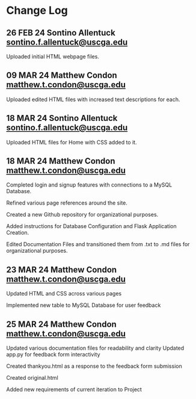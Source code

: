 # Change Log



## 26 FEB 24     Sontino Allentuck <sontino.f.allentuck@uscga.edu>

Uploaded initial HTML webpage files.



## 09 MAR 24     Matthew Condon <matthew.t.condon@uscga.edu>

Uploaded edited HTML files with increased text descriptions for each.



## 18 MAR 24     Sontino Allentuck <sontino.f.allentuck@uscga.edu>

Uploaded HTML files for Home with CSS added to it.



## 18 MAR 24     Matthew Condon <matthew.t.condon@uscga.edu>

Completed login and signup features with connections to a MySQL Database.

Refined various page references around the site.

Created a new Github repository for organizational purposes.

Added instructions for Database Configuration and Flask Application Creation.

Edited Documentation Files and transitioned them from .txt to .md files for organizational purposes.



## 23 MAR 24     Matthew Condon <matthew.t.condon@uscga.edu>

Updated HTML and CSS across various pages

Implemented new table to MySQL Database for user feedback



## 25 MAR 24     Matthew Condon <matthew.t.condon@uscga.edu>

Updated various documentation files for readability and clarity
Updated app.py for feedback form interactivity

Created thankyou.html as a response to the feedback form submission

Created original.html

Added new requirements of current iteration to Project
